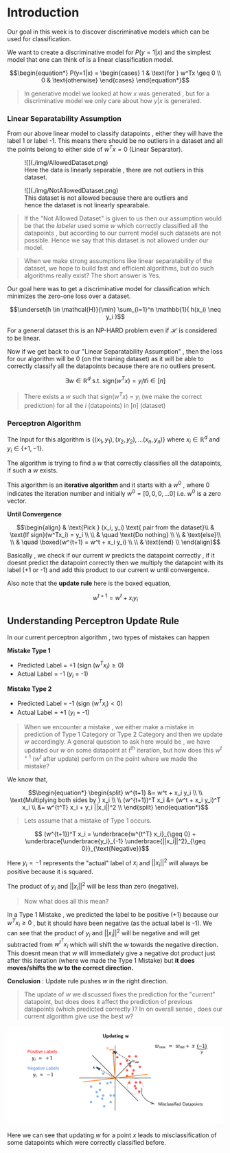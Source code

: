 # Introduction 
Our goal in this week is to discover discriminative models which can be 
used for classification.

We want to create a discriminative model for $P(y=1|x)$ and the simplest 
model that one can think of is a linear classification model.

$$\begin{equation*}
P(y=1|x) = 
\begin{cases}
1 & \text{for } w^Tx \geq 0 \\
0 & \text{otherwise}
\end{cases}
\end{equation*}$$

> In generative model we looked at how $x$ was generated , but for a 
discriminative model we only care about how $y|x$ is generated.

### Linear Separatability Assumption 
From our above linear model to classify datapoints , either they 
will have the label 1 or label -1. This means there should be no 
outliers in a dataset and all the points belong to either side of 
$w^Tx = 0$ (Linear Separator).


<figure markdown>
  ![](./img/AllowedDataset.png)
  <figcaption> Here the data is linearly separable , there are not outliers in 
  this dataset.</figcaption>
</figure>


<figure markdown>
  ![](./img/NotAllowedDataset.png)
  <figcaption>This dataset is not allowed because there are 
  outliers and hence the dataset is not linearly spearabale.</figcaption>
</figure>

> If the "Not Allowed Dataset" is given to us then our assumption would be that 
the *labeler* used some $w$ which correctly classified all the datapoints , but
according to our current model such datasets are not possible. Hence we say that
this dataset is not allowed under our model.

>When we make strong assumptions like linear separatability of the dataset,
we hope to build fast and efficient algorithms, but do such algorithms really
exist? The short answer is Yes.

Our goal here was to get a discriminative model for classification which minimizes 
the zero-one loss over a dataset.

$$\underset{h \in \mathcal{H}}{\min} \sum_{i=1}^n \mathbb{1}( h(x_i) \neq y_i )$$

For a general dataset this is an NP-HARD problem even if $\mathcal{H}$ is considered 
to be linear.

Now if we get back to our "Linear Separatability Assumption" , then the loss for 
our algorithm will be 0 (on the training dataset) as it will be able to correctly 
classify all the datapoints because there are no outliers present.

$$\exists w \in \mathbb{R}^d \text{  s.t.  } \text{sign}(w^Tx) =y_i \forall i \in [n]$$

> There exists a $w$ such that sign($w^Tx$) = $y_i$ (we make the correct prediction) for 
all the $i$ (datapoints) in $[n]$ (dataset)

### Perceptron Algorithm
The Input for this algorithm is $\{ (x_1,y_1) , (x_2,y_2) , ... (x_n,y_n) \}$ where 
$x_i \in \mathbb{R}^d$ and $y_i \in \{+1,-1 \}$.

The algorithm is trying to find a $w$ that correctly classifies all the datapoints,
if such a $w$ exists.

This algorithm is an **iterative algorithm** and it starts with a $w^0$ , where $0$
indicates the iteration number and initially $w^0 = [0,0,0,...0]$ i.e. $w^0$ is a
zero vector.

**Until Convergence**

$$\begin{align}
& \text{Pick } (x_i, y_i) \text{ pair from the dataset}\\
& \text{If sign}(w^Tx_i) = y_i \\
\\
& \quad \text{Do nothing} \\
\\
& \text{else}\\
\\
& \quad \boxed{w^{t+1} = w^t + x_i y_i} \\
\\
& \text{end}
\\
\end{align}$$

Basically , we check if our current $w$ predicts the datapoint correctly , if it 
doesnt predict the datapoint correctly then we multiply the datapoint with its label
(+1 or -1) and add this product to our current $w$ until convergence.

Also note that the **update rule** here is the boxed equation,

$$ w^{t+1} = w^t + x_i y_i $$

## Understanding Perceptron Update Rule
In our current perceptron algorithm , two types of mistakes can happen

**Mistake Type 1**

- Predicted Label = +1 (sign $(w^Tx_i) \geq 0$)
- Actual Label = -1 ($y_i$ = -1)

**Mistake Type 2**

- Predicted Label = -1 (sign $(w^Tx_i) < 0$)
- Actual Label = +1 ($y_i$ = -1)

>When we encounter a mistake , we either make a mistake in prediction 
of Type 1 Category or Type 2 Category and then we update $w$ accordingly.
A general question to ask here would be , we have updated our $w$ on some
datapoint at $t^\text{th}$ iteration, but how does this $w^{t+1}$ 
($w^t$ after update) perform on the point where we made the mistake?

We know that,

$$\begin{equation*}
\begin{split}
w^{t+1} &= w^t + x_i y_i \\
\\
\text{Multiplying both sides by } x_i \\
\\
(w^{t+1})^T x_i &= (w^t + x_i y_i)^T x_i \\
&= w^{t^T} x_i + y_i ||x_i||^2 \\
\end{split}
\end{equation*}$$

>Lets assume that a mistake of Type 1 occurs.

$$ (w^{t+1})^T x_i = \underbrace{w^{t^T} x_i}_{\geq 0} + \underbrace{\underbrace{y_i}_{-1} \underbrace{||x_i||^2}_{\geq 0}}_{\text{Negative}}$$

Here $y_i = -1$ represents the "actual" label of $x_i$ and $||x_i||^2$ 
will always be positive because it is squared.

The product of $y_i$ and $||x_i||^2$ will be less than zero (negative).

> Now what does all this mean?

In a Type 1 Mistake , we predicted the label to be positive (+1) because our 
$w^T x_i \geq 0$ , but it should have been negative (as the actual label is -1).
We can see that the product of $y_i$ and $||x_i||^2$ will be negative and will 
get subtracted from $w^{t^T} x_i$ which will shift the $w$ towards the negative 
direction. This doesnt mean that $w$ will immediately give a negative dot product
just after this iteration (where we made the Type 1 Mistake) but **it does moves/shifts 
the $w$ to the correct direction.**

**Conclusion** : Update rule pushes $w$ in the right direction.

> The update of $w$ we discussed fixes the prediction for the "current" datapoint,
but does does it affect the prediction of previous datapoints (which predicted 
correctly )? In on overall sense , does our current algorithm give use the best $w$?

![](./img/Updating_w.png)

Here we can see that updating $w$ for a point $x$ leads to misclassification of 
some datapoints which were correctly classified before.
